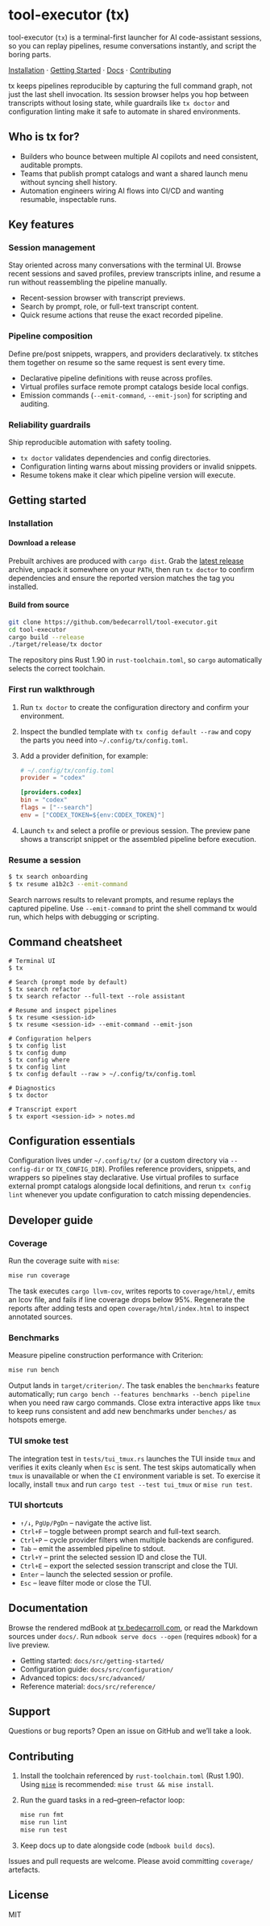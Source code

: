 # tool-executor (tx)

tool-executor (`tx`) is a terminal-first launcher for AI code-assistant sessions, so you can replay pipelines, resume conversations instantly, and script the boring parts.

[Installation](#installation) · [Getting Started](#getting-started) · [Docs](#documentation) · [Contributing](#contributing)

tx keeps pipelines reproducible by capturing the full command graph, not just the last shell invocation. Its session browser helps you hop between transcripts without losing state, while guardrails like `tx doctor` and configuration linting make it safe to automate in shared environments.

## Who is tx for?

- Builders who bounce between multiple AI copilots and need consistent, auditable prompts.
- Teams that publish prompt catalogs and want a shared launch menu without syncing shell history.
- Automation engineers wiring AI flows into CI/CD and wanting resumable, inspectable runs.

## Key features

### Session management

Stay oriented across many conversations with the terminal UI. Browse recent sessions and saved profiles, preview transcripts inline, and resume a run without reassembling the pipeline manually.

- Recent-session browser with transcript previews.
- Search by prompt, role, or full-text transcript content.
- Quick resume actions that reuse the exact recorded pipeline.

### Pipeline composition

Define pre/post snippets, wrappers, and providers declaratively. tx stitches them together on resume so the same request is sent every time.

- Declarative pipeline definitions with reuse across profiles.
- Virtual profiles surface remote prompt catalogs beside local configs.
- Emission commands (`--emit-command`, `--emit-json`) for scripting and auditing.

### Reliability guardrails

Ship reproducible automation with safety tooling.

- `tx doctor` validates dependencies and config directories.
- Configuration linting warns about missing providers or invalid snippets.
- Resume tokens make it clear which pipeline version will execute.

## Getting started

### Installation

#### Download a release

Prebuilt archives are produced with `cargo dist`. Grab the [latest release](https://github.com/bedecarroll/tool-executor/releases) archive, unpack it somewhere on your `PATH`, then run `tx doctor` to confirm dependencies and ensure the reported version matches the tag you installed.

#### Build from source

```bash
git clone https://github.com/bedecarroll/tool-executor.git
cd tool-executor
cargo build --release
./target/release/tx doctor
```

The repository pins Rust 1.90 in `rust-toolchain.toml`, so `cargo` automatically selects the correct toolchain.

### First run walkthrough

1. Run `tx doctor` to create the configuration directory and confirm your environment.
2. Inspect the bundled template with `tx config default --raw` and copy the parts you need into `~/.config/tx/config.toml`.
3. Add a provider definition, for example:

   ```toml
   # ~/.config/tx/config.toml
   provider = "codex"

   [providers.codex]
   bin = "codex"
   flags = ["--search"]
   env = ["CODEX_TOKEN=${env:CODEX_TOKEN}"]
   ```

4. Launch `tx` and select a profile or previous session. The preview pane shows a transcript snippet or the assembled pipeline before execution.

### Resume a session

```bash
$ tx search onboarding
$ tx resume a1b2c3 --emit-command
```

Search narrows results to relevant prompts, and resume replays the captured pipeline. Use `--emit-command` to print the shell command tx would run, which helps with debugging or scripting.

## Command cheatsheet

```text
# Terminal UI
$ tx

# Search (prompt mode by default)
$ tx search refactor
$ tx search refactor --full-text --role assistant

# Resume and inspect pipelines
$ tx resume <session-id>
$ tx resume <session-id> --emit-command --emit-json

# Configuration helpers
$ tx config list
$ tx config dump
$ tx config where
$ tx config lint
$ tx config default --raw > ~/.config/tx/config.toml

# Diagnostics
$ tx doctor

# Transcript export
$ tx export <session-id> > notes.md
```

## Configuration essentials

Configuration lives under `~/.config/tx/` (or a custom directory via `--config-dir` or `TX_CONFIG_DIR`). Profiles reference providers, snippets, and wrappers so pipelines stay declarative. Use virtual profiles to surface external prompt catalogs alongside local definitions, and rerun `tx config lint` whenever you update configuration to catch missing dependencies.

## Developer guide

### Coverage

Run the coverage suite with `mise`:

```bash
mise run coverage
```

The task executes `cargo llvm-cov`, writes reports to `coverage/html/`, emits an lcov file, and fails if line coverage drops below 95%. Regenerate the reports after adding tests and open `coverage/html/index.html` to inspect annotated sources.

### Benchmarks

Measure pipeline construction performance with Criterion:

```bash
mise run bench
```

Output lands in `target/criterion/`. The task enables the `benchmarks` feature automatically; run `cargo bench --features benchmarks --bench pipeline` when you need raw cargo commands. Close extra interactive apps like `tmux` to keep runs consistent and add new benchmarks under `benches/` as hotspots emerge.

### TUI smoke test

The integration test in `tests/tui_tmux.rs` launches the TUI inside `tmux` and verifies it exits cleanly when `Esc` is sent. The test skips automatically when `tmux` is unavailable or when the `CI` environment variable is set. To exercise it locally, install `tmux` and run `cargo test --test tui_tmux` or `mise run test`.

### TUI shortcuts

- `↑/↓`, `PgUp/PgDn` – navigate the active list.
- `Ctrl+F` – toggle between prompt search and full-text search.
- `Ctrl+P` – cycle provider filters when multiple backends are configured.
- `Tab` – emit the assembled pipeline to stdout.
- `Ctrl+Y` – print the selected session ID and close the TUI.
- `Ctrl+E` – export the selected session transcript and close the TUI.
- `Enter` – launch the selected session or profile.
- `Esc` – leave filter mode or close the TUI.

## Documentation

Browse the rendered mdBook at [tx.bedecarroll.com](https://tx.bedecarroll.com), or read the Markdown sources under `docs/`. Run `mdbook serve docs --open` (requires `mdbook`) for a live preview.

- Getting started: `docs/src/getting-started/`
- Configuration guide: `docs/src/configuration/`
- Advanced topics: `docs/src/advanced/`
- Reference material: `docs/src/reference/`

## Support

Questions or bug reports? Open an issue on GitHub and we’ll take a look.

## Contributing

1. Install the toolchain referenced by `rust-toolchain.toml` (Rust 1.90). Using [`mise`](https://mise.jdx.dev/) is recommended: `mise trust && mise install`.
2. Run the guard tasks in a red–green–refactor loop:

   ```bash
   mise run fmt
   mise run lint
   mise run test
   ```

3. Keep docs up to date alongside code (`mdbook build docs`).

Issues and pull requests are welcome. Please avoid committing `coverage/` artefacts.

## License

MIT
